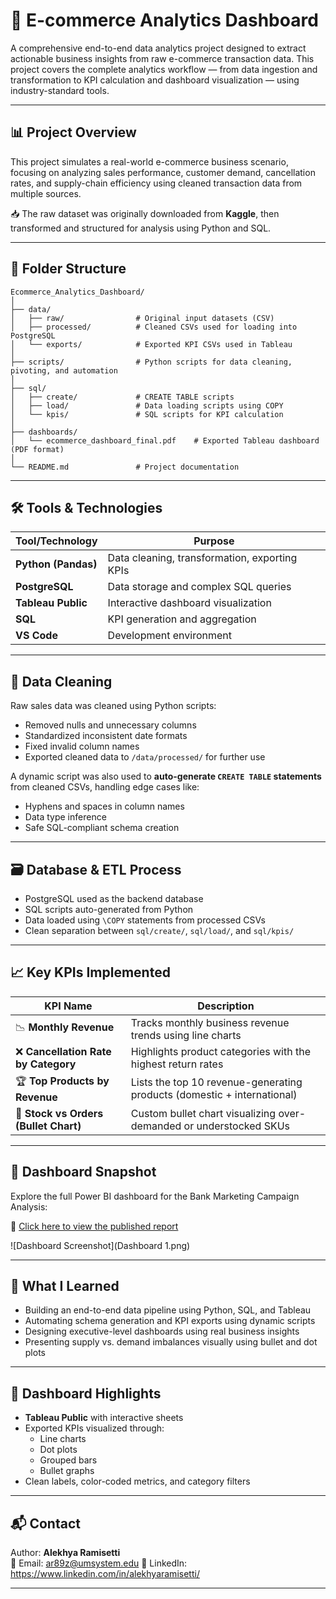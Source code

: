 
# 🛒 E-commerce Analytics Dashboard

A comprehensive end-to-end data analytics project designed to extract actionable business insights from raw e-commerce transaction data. This project covers the complete analytics workflow — from data ingestion and transformation to KPI calculation and dashboard visualization — using industry-standard tools.

---

## 📊 Project Overview

This project simulates a real-world e-commerce business scenario, focusing on analyzing sales performance, customer demand, cancellation rates, and supply-chain efficiency using cleaned transaction data from multiple sources.

📥 The raw dataset was originally downloaded from **Kaggle**, then transformed and structured for analysis using Python and SQL.

---

## 📁 Folder Structure

```
Ecommerce_Analytics_Dashboard/
│
├── data/
│   ├── raw/                # Original input datasets (CSV)
│   ├── processed/          # Cleaned CSVs used for loading into PostgreSQL
│   └── exports/            # Exported KPI CSVs used in Tableau
│
├── scripts/                # Python scripts for data cleaning, pivoting, and automation
│
├── sql/
│   ├── create/             # CREATE TABLE scripts
│   ├── load/               # Data loading scripts using COPY
│   └── kpis/               # SQL scripts for KPI calculation
│
├── dashboards/
│   └── ecommerce_dashboard_final.pdf    # Exported Tableau dashboard (PDF format)
│
└── README.md               # Project documentation
```

---

## 🛠️ Tools & Technologies

| Tool/Technology  | Purpose                            |
|------------------|-------------------------------------|
| **Python (Pandas)**     | Data cleaning, transformation, exporting KPIs |
| **PostgreSQL**          | Data storage and complex SQL queries |
| **Tableau Public**      | Interactive dashboard visualization |
| **SQL**                 | KPI generation and aggregation |
| **VS Code**             | Development environment |

---

## 🧹 Data Cleaning

Raw sales data was cleaned using Python scripts:
- Removed nulls and unnecessary columns
- Standardized inconsistent date formats
- Fixed invalid column names
- Exported cleaned data to `/data/processed/` for further use

A dynamic script was also used to **auto-generate `CREATE TABLE` statements** from cleaned CSVs, handling edge cases like:
- Hyphens and spaces in column names
- Data type inference
- Safe SQL-compliant schema creation

---

## 🗃️ Database & ETL Process

- PostgreSQL used as the backend database
- SQL scripts auto-generated from Python
- Data loaded using `\COPY` statements from processed CSVs
- Clean separation between `sql/create/`, `sql/load/`, and `sql/kpis/`

---

## 📈 Key KPIs Implemented

| KPI Name                  | Description                                                                 |
|---------------------------|-----------------------------------------------------------------------------|
| 📉 **Monthly Revenue**          | Tracks monthly business revenue trends using line charts                    |
| ❌ **Cancellation Rate by Category** | Highlights product categories with the highest return rates              |
| 🏆 **Top Products by Revenue**     | Lists the top 10 revenue-generating products (domestic + international) |
| 🎯 **Stock vs Orders (Bullet Chart)** | Custom bullet chart visualizing over-demanded or understocked SKUs      |

---
## 📌 Dashboard Snapshot

Explore the full Power BI dashboard for the Bank Marketing Campaign Analysis:

🔗 [Click here to view the published report](https://public.tableau.com/views/ecommerce_analytics_dashboard/Dashboard1?:language=en-US&:sid=&:redirect=auth&:display_count=n&:origin=viz_share_link)


![Dashboard Screenshot](Dashboard 1.png)

---

## 🧠 What I Learned

- Building an end-to-end data pipeline using Python, SQL, and Tableau
- Automating schema generation and KPI exports using dynamic scripts
- Designing executive-level dashboards using real business insights
- Presenting supply vs. demand imbalances visually using bullet and dot plots

---


## 🧩 Dashboard Highlights

- **Tableau Public** with interactive sheets
- Exported KPIs visualized through:
  - Line charts
  - Dot plots
  - Grouped bars
  - Bullet graphs
- Clean labels, color-coded metrics, and category filters

---

## 📬 Contact

Author: **Alekhya Ramisetti**  
📧 Email: ar89z@umsystem.edu 
🔗 LinkedIn: https://www.linkedin.com/in/alekhyaramisetti/

---
